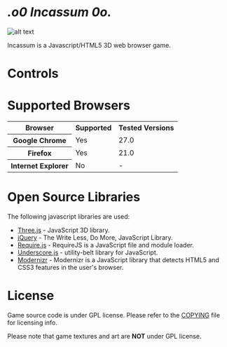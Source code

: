 _.o0 Incassum 0o._
==========================

![alt text](http://i.imgur.com/slXm8lO.png "proto")

Incassum is a Javascript/HTML5 3D web browser game. 

# Controls

# Supported Browsers

<table>
  <tr>
    <th>Browser</th>
    <th>Supported</th>
    <th>Tested Versions</th>
  </tr>
  <tr>
    <th>Google Chrome</th>
    <td>Yes</td>
    <td>27.0</td>
  </tr>
  <tr>
    <th>Firefox</th>
    <td>Yes</td>
    <td>21.0</td>
  </tr>
  <tr>
    <th>Internet Explorer</th>
    <td>No</td>
    <td>-</td>
  </tr>  
</table>


# Open Source Libraries
The following javascript libraries are used:

  * [Three.js](http://mrdoob.github.com/three.js/) - JavaScript 3D library.  
  * [jQuery](http://jquery.com/) - The Write Less, Do More, JavaScript Library.
  * [Require.js](http://requirejs.org/) - RequireJS is a JavaScript file and module loader.
  * [Underscore.js](http://underscorejs.org/) - utility-belt library for JavaScript.
  * [Modernizr](http://modernizr.com/) - Modernizr is a JavaScript library that detects HTML5 and CSS3 features in the user's browser.

# License
Game source code is under GPL license. Please refer to the [COPYING](COPYING) file for licensing info.

Please note that game textures and art are **NOT** under GPL license.
